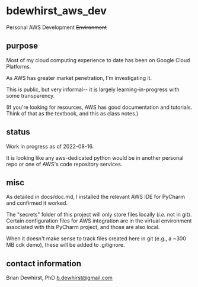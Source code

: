# bdewhirst_aws_dev
Personal AWS Development ~~Environment~~

## purpose
Most of my cloud computing experience to date has been on Google Cloud Platforms.

As AWS has greater market penetration, I'm investigating it.

This is public, but very informal-- it is largely learning-in-progress with some transparency. 

(If you're looking for resources, AWS has good documentation and tutorials. Think of that as the textbook, and this as class notes.)

## status
Work in progress as of 2022-08-16.

It is looking like any aws-dedicated python would be in another personal repo or one of AWS's code repository services.

## misc

As detailed in docs/doc.md, I installed the relevant AWS IDE for PyCharm and confirmed it worked.

The "secrets" folder of this project will only store files locally (_i.e._ not in git). 
Certain configuration files for AWS integration are in the virtual environment associated with this PyCharm project, and those are also local.

When it doesn't make sense to track files created here in git (e.g., a ~300 MB cdk demo), these will be added to .gitignore.

## contact information
Brian Dewhirst, PhD
b.dewhirst@gmail.com